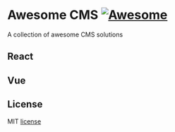 
# Awesome CMS [![Awesome](https://awesome.re/badge-flat2.svg)](https://awesome.re)

A collection of awesome CMS solutions

## React

## Vue

## License

MIT [license](./LICENSE)
